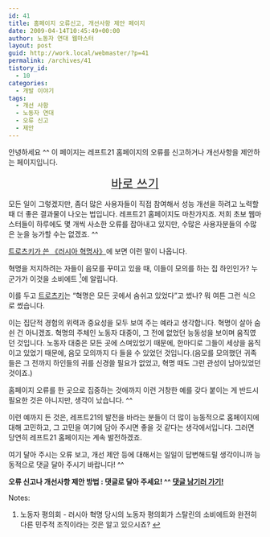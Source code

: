 ```yaml
---
id: 41
title: 홈페이지 오류신고, 개선사항 제안 페이지
date: 2009-04-14T10:45:49+00:00
author: 노동자 연대 웹마스터
layout: post
guid: http://work.local/webmaster/?p=41
permalink: /archives/41
tistory_id:
  - 10
categories:
  - 개발 이야기
tags:
  - 개선 사항
  - 노동자 연대
  - 오류 신고
  - 제안
---
```

안녕하세요 ^^ 이 페이지는 레프트21 홈페이지의 오류를 신고하거나 개선사항을 제안하는 페이지입니다.

<p style="text-align: center;">
  <a href="#comment"><span class="Apple-style-span" style="font-size: x-large;">바로 쓰기</span></a>
</p>

모든 일이 그렇겠지만, 좀더 많은 사용자들이 직접 참여해서 성능 개선을 하려고 노력할 때 더 좋은 결과물이 나오는 법입니다. 레프트21 홈페이지도 마찬가지죠. 저희 초보 웹마스터들이 하루에도 몇 개씩 사소한 오류를 잡아내고 있지만, 수많은 사용자분들의 수많은 눈을 능가할 수는 없겠죠. ^^

<a title="《러시아 혁명사》 서평" href="http://wspaper.org/article/1504" target="_blank">트로츠키가 쓴 《러시아 혁명사》</a>에 보면 이런 말이 나옵니다.

혁명을 저지하려는 자들이 음모를 꾸미고 있을 때, 이들이 모의를 하는 집 하인인가? 누군가가 이것을 소비에트 [<sup>1</sup>](#note-41-1 "노동자 평의회 - 러시아 혁명 당시의 노동자 평의회가 스탈린의 소비에트와 완전히 다른 민주적 조직이라는 것은 알고 있으시죠?")에 알립니다.

이를 두고 <a title="최일붕, 트로츠키는 누구였는가?, 2002-06-01" href="http://wspaper.org/article/414" target="_blank">트로츠키</a>는 “혁명은 모든 곳에서 숨쉬고 있었다”고 썼나? 뭐 여튼 그런 식으로 썼습니다.

이는 집단적 경험의 위력과 중요성을 모두 보여 주는 예라고 생각합니다. 혁명이 살아 숨쉰 건 아니겠죠. 혁명의 주체인 노동자 대중이, 그 전에 없었던 능동성을 보이며 움직였던 것입니다. 노동자 대중은 모든 곳에 스며있었기 때문에, 한마디로 그들이 세상을 움직이고 있었기 때문에, 음모 모의까지 다 들을 수 있었던 것입니다.(음모를 모의했던 귀족들은 그 전까지 하인들의 귀를 신경쓸 필요가 없었고, 혁명 때도 그런 관성이 남아있었던 것이죠.)

홈페이지 오류를 한 곳으로 집중하는 것에까지 이런 거창한 예를 갖다 붙이는 게 반드시 필요한 것은 아니지만, 생각이 났습니다. ^^

이런 예까지 든 것은, 레프트21의 발전을 바라는 분들이 더 많이 능동적으로 홈페이지에 대해 고민하고, 그 고민을 여기에 담아 주시면 좋을 것 같다는 생각에서입니다. 그러면 당연히 레프트21 홈페이지는 계속 발전하겠죠.

여기 달아 주시는 오류 보고, 개선 제안 등에 대해서는 일일이 답변해드릴 생각이니까 능동적으로 댓글 달아 주시기 바랍니다! ^^

<div class="txtbox">
  <p>
    <strong>오류 신고나 개선사항 제안 방법 : 댓글로 달아 주세요! ^^ <a href="#comment">댓글 남기러 가기!</a></strong>
  </p>
</div>

<div class="simple-footnotes">
  <p class="notes">
    Notes:
  </p>
  
  <ol>
    <li id="note-41-1">
      노동자 평의회 - 러시아 혁명 당시의 노동자 평의회가 스탈린의 소비에트와 완전히 다른 민주적 조직이라는 것은 알고 있으시죠? <a href="#return-note-41-1">&#8617;</a>
    </li>
  </ol>
</div>